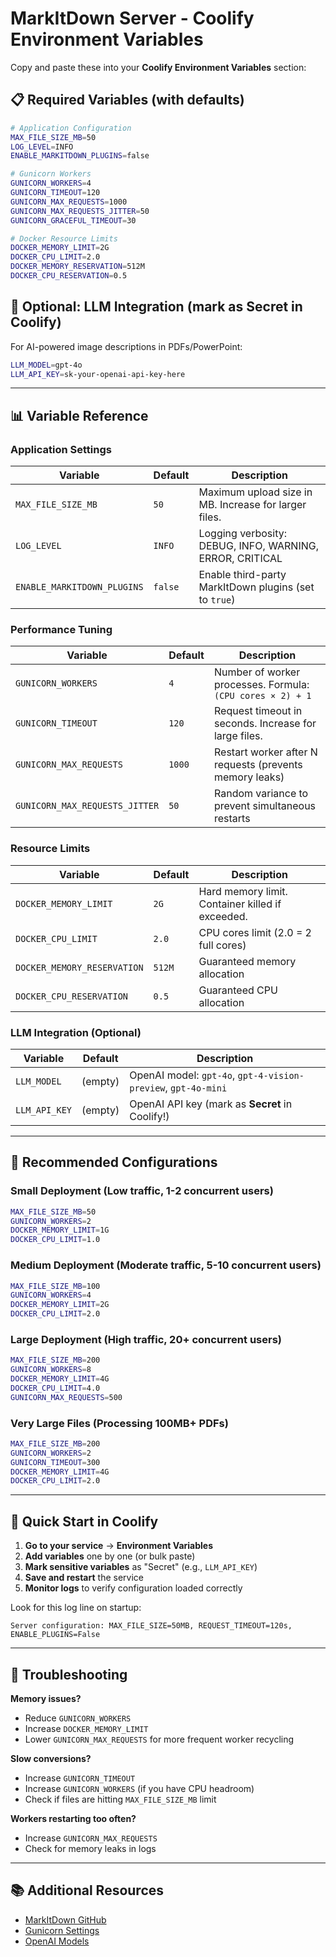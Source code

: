 # MarkItDown Server - Coolify Environment Variables

Copy and paste these into your **Coolify Environment Variables** section:

## 📋 **Required Variables** (with defaults)

```bash
# Application Configuration
MAX_FILE_SIZE_MB=50
LOG_LEVEL=INFO
ENABLE_MARKITDOWN_PLUGINS=false

# Gunicorn Workers
GUNICORN_WORKERS=4
GUNICORN_TIMEOUT=120
GUNICORN_MAX_REQUESTS=1000
GUNICORN_MAX_REQUESTS_JITTER=50
GUNICORN_GRACEFUL_TIMEOUT=30

# Docker Resource Limits
DOCKER_MEMORY_LIMIT=2G
DOCKER_CPU_LIMIT=2.0
DOCKER_MEMORY_RESERVATION=512M
DOCKER_CPU_RESERVATION=0.5
```

## 🔐 **Optional: LLM Integration** (mark as Secret in Coolify)

For AI-powered image descriptions in PDFs/PowerPoint:

```bash
LLM_MODEL=gpt-4o
LLM_API_KEY=sk-your-openai-api-key-here
```

---

## 📊 **Variable Reference**

### **Application Settings**

| Variable | Default | Description |
|----------|---------|-------------|
| `MAX_FILE_SIZE_MB` | `50` | Maximum upload size in MB. Increase for larger files. |
| `LOG_LEVEL` | `INFO` | Logging verbosity: DEBUG, INFO, WARNING, ERROR, CRITICAL |
| `ENABLE_MARKITDOWN_PLUGINS` | `false` | Enable third-party MarkItDown plugins (set to `true`) |

### **Performance Tuning**

| Variable | Default | Description |
|----------|---------|-------------|
| `GUNICORN_WORKERS` | `4` | Number of worker processes. Formula: `(CPU cores × 2) + 1` |
| `GUNICORN_TIMEOUT` | `120` | Request timeout in seconds. Increase for large files. |
| `GUNICORN_MAX_REQUESTS` | `1000` | Restart worker after N requests (prevents memory leaks) |
| `GUNICORN_MAX_REQUESTS_JITTER` | `50` | Random variance to prevent simultaneous restarts |

### **Resource Limits**

| Variable | Default | Description |
|----------|---------|-------------|
| `DOCKER_MEMORY_LIMIT` | `2G` | Hard memory limit. Container killed if exceeded. |
| `DOCKER_CPU_LIMIT` | `2.0` | CPU cores limit (2.0 = 2 full cores) |
| `DOCKER_MEMORY_RESERVATION` | `512M` | Guaranteed memory allocation |
| `DOCKER_CPU_RESERVATION` | `0.5` | Guaranteed CPU allocation |

### **LLM Integration (Optional)**

| Variable | Default | Description |
|----------|---------|-------------|
| `LLM_MODEL` | (empty) | OpenAI model: `gpt-4o`, `gpt-4-vision-preview`, `gpt-4o-mini` |
| `LLM_API_KEY` | (empty) | OpenAI API key (mark as **Secret** in Coolify!) |

---

## 🎯 **Recommended Configurations**

### **Small Deployment** (Low traffic, 1-2 concurrent users)
```bash
MAX_FILE_SIZE_MB=50
GUNICORN_WORKERS=2
DOCKER_MEMORY_LIMIT=1G
DOCKER_CPU_LIMIT=1.0
```

### **Medium Deployment** (Moderate traffic, 5-10 concurrent users)
```bash
MAX_FILE_SIZE_MB=100
GUNICORN_WORKERS=4
DOCKER_MEMORY_LIMIT=2G
DOCKER_CPU_LIMIT=2.0
```

### **Large Deployment** (High traffic, 20+ concurrent users)
```bash
MAX_FILE_SIZE_MB=200
GUNICORN_WORKERS=8
DOCKER_MEMORY_LIMIT=4G
DOCKER_CPU_LIMIT=4.0
GUNICORN_MAX_REQUESTS=500
```

### **Very Large Files** (Processing 100MB+ PDFs)
```bash
MAX_FILE_SIZE_MB=200
GUNICORN_WORKERS=2
GUNICORN_TIMEOUT=300
DOCKER_MEMORY_LIMIT=4G
DOCKER_CPU_LIMIT=2.0
```

---

## 🚀 **Quick Start in Coolify**

1. **Go to your service** → **Environment Variables**
2. **Add variables** one by one (or bulk paste)
3. **Mark sensitive variables** as "Secret" (e.g., `LLM_API_KEY`)
4. **Save and restart** the service
5. **Monitor logs** to verify configuration loaded correctly

Look for this log line on startup:
```
Server configuration: MAX_FILE_SIZE=50MB, REQUEST_TIMEOUT=120s, ENABLE_PLUGINS=False
```

---

## 🔧 **Troubleshooting**

**Memory issues?**
- Reduce `GUNICORN_WORKERS`
- Increase `DOCKER_MEMORY_LIMIT`
- Lower `GUNICORN_MAX_REQUESTS` for more frequent worker recycling

**Slow conversions?**
- Increase `GUNICORN_TIMEOUT`
- Increase `GUNICORN_WORKERS` (if you have CPU headroom)
- Check if files are hitting `MAX_FILE_SIZE_MB` limit

**Workers restarting too often?**
- Increase `GUNICORN_MAX_REQUESTS`
- Check for memory leaks in logs

---

## 📚 **Additional Resources**

- [MarkItDown GitHub](https://github.com/microsoft/markitdown)
- [Gunicorn Settings](https://docs.gunicorn.org/en/stable/settings.html)
- [OpenAI Models](https://platform.openai.com/docs/models)

